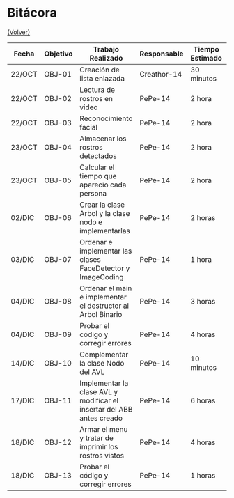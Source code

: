 # Bitácora

[(Volver)](../README.md)

| Fecha  | Objetivo  | Trabajo Realizado | Responsable | Tiempo Estimado | Tiempo Real |
|--------|-----------|-------------------|-------------|-----------------|-------------|
| 22/OCT | OBJ-01    | Creación de lista enlazada | Creathor-14     | 30 minutos    | 1 hora |
| 22/OCT | OBJ-02    | Lectura de rostros en video  | PePe-14 |  2 hora | 2 hora  |
| 22/OCT | OBJ-03 | Reconocimiento facial | PePe-14  | 2 hora | ........ |
| 23/OCT | OBJ-04 | Almacenar los rostros detectados | PePe-14  | 2 hora | 5+ horas |
| 23/OCT | OBJ-05 | Calcular el tiempo que aparecio cada persona | PePe-14  | 2 hora | ........ |
| 02/DIC | OBJ-06 | Crear la clase Arbol y la clase nodo e implementarlas| PePe-14 | 2 horas | 3 horas |
| 03/DIC | OBJ-07 | Ordenar e implementar las clases FaceDetector y ImageCoding | PePe-14 | 1 hora | 2 horas |
| 04/DIC | OBJ-08 | Ordenar el main e implementar el destructor al Arbol Binario | PePe-14 | 3 horas | 5 horas |
| 04/DIC | OBJ-09 | Probar el código y corregir errores | PePe-14 | 4 horas | 6 horas |
| 14/DIC | OBJ-10 | Complementar la clase Nodo del AVL | PePe-14 | 10 minutos | 20 minutos |
| 17/DIC | OBJ-11 | Implementar la clase AVL y modificar el insertar del ABB antes creado | PePe-14 | 6 horas | 9 horas |
| 18/DIC | OBJ-12 | Armar el menu y tratar de imprimir los rostros vistos | PePe-14 | 4 horas | 5 horas |
| 18/DIC | OBJ-13 | Probar el código y corregir errores | PePe-14 | 1 horas | 3 horas |
